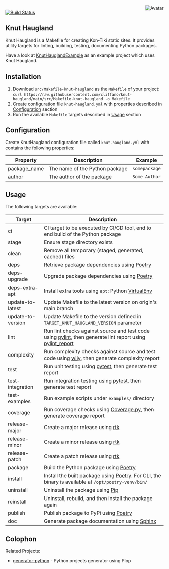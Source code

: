 <img align="right" src="https://raw.github.com/cliffano/knut-haugland/master/avatar.jpg" alt="Avatar"/>

[![Build Status](https://github.com/cliffano/knut-haugland/actions/workflows/ci-workflow.yaml/badge.svg)](https://github.com/cliffano/knut-haugland/actions/workflows/ci-workflow.yaml)
<br/>

Knut Haugland
-------------

Knut Haugland is a Makefile for creating Kon-Tiki static sites.
It provides utility targets for linting, building, testing, documenting Python packages.

Have a look at [KnutHauglandExample](examples/) as an example project which uses Knut Haugland.

Installation
------------

1. Download `src/Makefile-knut-haugland` as the `Makefile` of your project:
    `curl https://raw.githubusercontent.com/cliffano/knut-haugland/main/src/Makefile-knut-haugland -o Makefile`
2. Create configuration file `knut-haugland.yml` with properties described in [Configuration](#configuration) section
3. Run the available `Makefile` targets described in [Usage](#usage) section

Configuration
-------------

Create KnutHaugland configuration file called `knut-haugland.yml` with contains the following properties:

| Property | Description | Example |
|----------|-------------|---------|
| package_name | The name of the Python package | `somepackage` |
| author | The author of the package | `Some Author` |

Usage
-----

The following targets are available:

| Target | Description |
|--------|-------------|
| ci | CI target to be executed by CI/CD tool, end to end build of the Python package |
| stage | Ensure stage directory exists |
| clean | Remove all temporary (staged, generated, cached) files |
| deps | Retrieve package dependencies using [Poetry](https://python-poetry.org/) |
| deps-upgrade | Upgrade package dependencies using [Poetry](https://python-poetry.org/) |
| deps-extra-apt | Install extra tools using `apt`: Python [VirtualEnv](https://virtualenv.pypa.io/) |
| update-to-latest | Update Makefile to the latest version on origin's main branch |
| update-to-version | Update Makefile to the version defined in `TARGET_KNUT_HAUGLAND_VERSION` parameter |
| lint | Run lint checks against source and test code using [pylint](https://www.pylint.org/), then generate lint report using [pylint_report](https://pypi.org/project/pylint-report/) |
| complexity | Run complexity checks against source and test code using [wily](https://wily.readthedocs.io/), then generate complexity report |
| test | Run unit testing using [pytest](https://pytest.org), then generate test report |
| test-integration | Run integration testing using [pytest](https://pytest.org), then generate test report |
| test-examples | Run example scripts under `examples/` directory |
| coverage | Run coverage checks using [Coverage.py](https://github.com/nedbat/coveragepy), then generate coverage report |
| release-major | Create a major release using [rtk](https://github.com/cliffano/rtk) |
| release-minor | Create a minor release using [rtk](https://github.com/cliffano/rtk) |
| release-patch | Create a patch release using [rtk](https://github.com/cliffano/rtk) |
| package | Build the Python package using [Poetry](https://python-poetry.org/) |
| install | Install the built package using [Poetry](https://python-poetry.org/). For CLI, the binary is available at `/opt/poetry-venv/bin/` |
| uninstall | Uninstall the package using [Pip](https://pypi.org/project/pip/) |
| reinstall | Uninstall, rebuild, and then install the package again |
| publish | Publish package to PyPi using [Poetry](https://python-poetry.org/) |
| doc | Generate package documentation using [Sphinx](https://www.sphinx-doc.org/) |

Colophon
--------

Related Projects:

* [generator-python](https://github.com/cliffano/generator-python) - Python projects generator using Plop
